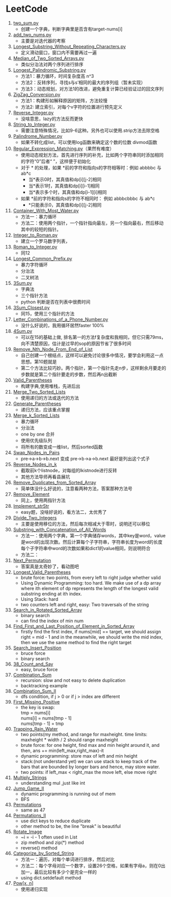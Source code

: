 # LeetCode
1. [two_sum.py](./codes_1-50/1_two_sum.py)  
   * 创建一个字典，判断字典里是否含有target-nums\[i]  
2. [add_two_nums.py](./codes_1-50_1-50/2_add_two_nums.py)  
   * 主要是对迭代器的考察  
3. [Longest_Substring_Without_Repeating_Characters.py](./codes_1-50_1-50/3_Longest_Substring_Without_Repeating_Characters.py)  
   * 定义滑动窗口，窗口内不需要再过一遍  
4. [Median_of_Two_Sorted_Arrays.py](./codes_1-50_1-50/4_Median_of_Two_Sorted_Arrays.py)  
   * 类似分治法对两个序列进行排序  
5. [Longest_Palindromic_Substring.py](./codes_1-50_1-50/5_Longest_Palindromic_Substring.py) 
   * 方法1：暴力循环，时间复杂度高 n^3
   * 方法2：反转序列，寻找s与s’相同的最大的序列组（暂未实现）
   * 方法3：动态规划，对方法1的改进，避免重复计算已经验证过的回文序列
6. [ZigZag_Conversion.py](./codes_1-50_1-50/6_ZigZag_Conversion.py)
   * 方法1：构建形如解释原因的矩阵，方法较慢
   * 方法2: 建立索引，对每个v字符的位置进行预先定义
7. [Reverse_Integer.py](./codes_1-50_1-50/7_Reverse_Integer.py)
   * 没啥意思，lazy的方法反而更快
8. [String_to_Integer.py](./codes_1-50_1-50/8_String_to_Integer.py)
   * 需要注意特殊情况，比如9-6这种。另外也可以使用.strip方法去除空格
9. [Palindrome_Number.py](./codes_1-50_1-50/9_Palindrome_Number.py)
   * 如果不转化成list，可以使用log函数来确定这个数的位数 divmod函数
10. [Regular_Expression_Matching.py](./codes_1-50_1-50/10_Regular_Expression_Matching.py)（果然有难度）
    * 使用动态规划方法，首先进行序列的补充，比如两个字符串同时添加相同的字符“0”后者“ ”，这样便于初始化
    * 对于 \* 的处理，如果 \*前的字符和指向s的字符相等时：例如 abbbbc 与 ab*c
       * 当\*表示0时，其真值和dp\[i]\[j-2]相同
       * 当\*表示1时，其真值和dp\[i]\[i-1]相同
       * 当\*表示多个时，其真值和dp\[i-1]\[i]相同
    * 如果 \*前的字符和指向s的字符不相同时： 例如 abbbcbbbc 与 ab*c
       * \*只能表示0，其真值和dp\[i]\[j-2]相同
11. [Container_With_Most_Water.py](./codes_1-50_1-50/11_Container_With_Most_Water.py) 
    * 方法一：暴力循环
    * 方法二：使用两个指针，一个指针指向最左，另一个指向最右，然后移动其中的较短的指针。
12. [Integer_to_Roman.py](./codes_1-50_1-50/12_Integer_to_Roman.py)
    * 建立一个罗马数字列表，
13. [Roman_to_Integer.py](./codes_1-50_1-50/13_Roman_to_Integer.py)
    * 同12
14. [Longest_Common_Prefix.py](./codes_1-50_1-50/14_Longest_Common_Prefix.py)
    * 暴力字符循环
    * 分治法
    * 二叉树法
15. [3Sum.py](./codes_1-50_1-50/15_3Sum.py)
    * 字典法
    * 三个指针方法
    * python 判断是否在列表中很费时间
16. [3Sum_Closest.py](./codes_1-50_1-50/16_3Sum_Closest.py)
    * 同15，使用三个指针的方法
17. [Letter_Combinations_of_a_Phone_Number.py](./codes_1-50_1-50/17_Letter_Combinations_of_a_Phone_Number.py)
    * 没什么好说的，我用循环居然faster 100%
18. [4Sum.py](./codes_1-50/18_4Sum.py)
    * 可以在15的基础上做, 排名第一的方法f复杂度和我相同，但它只需79ms，向不清楚原因，估计是过早的sop的原因节省了很多时间
19. [Remove_Nth_Node_From_End_of_List](./codes_1-50/19_Remove_Nth_Node_From_End_of_List.py)
    * 自己创建一个根结点，这样可以避免讨论很多中情况，要学会利用这一点思想。第10题就是
    * 第二个方法比较巧妙。两个指针，第一个指针先走n步，这样剩余月要走的步数就是第二个指针要走的步数，然后再n出截断
20. [Valid_Parentheses](./codes_1-50/20_Valid_Parentheses.py)
    * 构建字典,使用堆栈，先进后出
21. [Merge_Two_Sorted_Lists](./codes_1-50/21_Merge_Two_Sorted_Lists.py) 
    * 使用递归的方法或迭代的方法   
22. [Generate_Parentheses](./codes_1-50/22_Generate_Parentheses.py)
    * 递归方法，应该重点掌握
23. [Merge_k_Sorted_Lists](./codes_1-50/23_Merge_k_Sorted_Lists.py)
    * 暴力循环
    * 分治法
    * one by one 合并
    * 使用优先级队列
    * 将所有的数变成一维list，然后sorted函数
24. [Swap_Nodes_in_Pairs](./codes_1-50/24_Swap_Nodes_in_Pairs.py)
    * pre->a->b->b.next 变成 pre->b->a->b.next
    最好是列出这个式子
25. [Reverse_Nodes_in_k](./codes_1-50/25_Reverse_Nodes_in_k-Group.py)
    * 截取前k个listnode，对每组的lkistnode进行反转
    * 其他方法导师再看县展坑
26. [Remove_Duplicates_from_Sorted_Array](./codes_1-50/26_Remove_Duplicates_from_Sorted_Array.py)
    * 简单体没什么好说的，注意看两种方法，答案那种方法号
27. [Remove_Element](./codes_1-50/27_Remove_Element.py)
    * 同上，使用两指针方法
28. [Implement_strStr](./codes_1-50/28_Implement_strStr().py)
    * easy题，没啥好说的，看方法二，太优秀了
29. [Divide_Two_Integers](./codes_1-50/29_Divide_Two_Integers.py) 
    * 主要是使用移位的方法，然后每次相减大于零时，说明还可以移位   
30. [Substring_with_Concatenation_of_All_Words](./codes_1-50/30_Substring_with_Concatenation_of_All_Words.py)
    * 方法一：使用两个字典，第一个字典储存words，其中key是word，value是word的出现次数。然后计算每个子字符串，字符串长度为word的长度
    每个子字符串中word的次数如果和dict1的value相同，则说明符合
    * 方法二：
31. [Next_Permutation](./codes_1-50/31_Next_Permutation.py)
    * 答案真是太奇妙了，看动图吧
32. [Longest_Valid_Parentheses](./codes_1-50/32_Longest_Valid_Parentheses.py)
    * brute force: two points, from every left to right judge whether valid
    * Using Dynamic Programming:  too hard. We make use of a dp array where ith element of dp represents the length of the longest valid substring ending at ith index.
    * Using Stack: hard
    * two counters left and right, easy: Two traversals of the string
33. [Search_in_Rotated_Sorted_Array](./codes_1-50/33_Search_in_Rotated_Sorted_Array.py)
    * binary search 
    * can find the index of min num
34. [Find_First_and_Last_Position_of_Element_in_Sorted_Array](codes_1-50/34_Find_First_and_Last_Position_of_Element_in_Sorted_Array.py)
    * firstly find the first index, if nums[mid] == target, we should assign right = mid - 1 and in the meanwhile, we should write the mid index, then we use the same method to find the right target
35. [Search_Insert_Position](codes_1-50/35_Search_Insert_Position.py)
    * bruce force
    * binary search 
38. [38_Count_and_Say](./codes_1-50/38_Count_and_Say.py)
    * easy, bruce force
39. [Combination_Sum](codes_1-50/39_Combination_Sum.py)
    * recursion: slow and not easy to delete duplication
    * backtracking example
40. [Combination_Sum_II](codes_1-50/40_Combination_Sum_II.py)
    * dfs condition, if j > 0 or if j > index are different
41. [First_Missing_Positive](codes_1-50/41_First_Missing_Positive.py)
    * the key is swap: 
    <br>  tmp = nums\[i] 
    <br>  nums\[i] = nums\[tmp - 1] 
    <br>  nums\[tmp - 1] = tmp
42. [Trapping_Rain_Water](./codes_1-50/42_Trapping_Rain_Water.py)
    * two points(my method, and range for maxheight. time limits: maxheight * width / 2 should range maxheight
    * brute force: for one height, find max and min height around it, and then, ans += min(left_max,right_max)-it
    * dynamic programming: store max of left and min height
    * stack:(not understand yet) we can use stack to keep track of the bars that are bounded by longer bars and hence, may store water.
    * two points: if left_max < right_max the move left, else move right
43. [Multiply_Strings](./codes_1-50/43_Multiply_Strings.py)
    * understanding mul ,just like int
45. [Jump_Game_II](./codes_1-50/45_Jump_Game_II.py)
    * dynamic programming is running out of mem
    * BFS
46. [Permutations](./codes_1-50/46_Permutations.py)
    * same as 47
47. [Permutations_II](./codes_1-50/47_Permutations_II.py)
    * use dict keys to reduce duplicate
    * other method to be, the line "break" is beautiful 
48. [Rotate_Image](./codes_1-50/48_Rotate_Image.py)
    * ~i = -i - 1  often used in List 
    * zip method and zip(*) method 
    * reverse() method
49. [Categorize_by_Sorted_String](./codes_1-50/49_Categorize_by_Sorted_String.py)
    * 方法一：遍历，对每个单词进行排序，然后对比 
    * 方法二：每个字母对应一个数字，设置26个空格，如果有字母a，则在0出加一，最后比较有多少个是完全一样的
    * using dict.setdefault method 
50. [Pow[x, n]](./codes_1-50/50_Pow_x_n.py)
    * 使用递归实现
